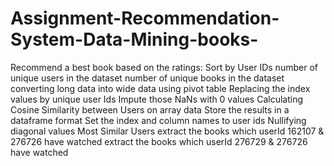 # Assignment-Recommendation-System-Data-Mining-books-
Recommend a best book based on the ratings:  Sort by User IDs  number of unique users in the dataset  number of unique books in the dataset  converting long data into wide data using pivot table  Replacing the index values by unique user Ids  Impute those NaNs with 0 values  Calculating Cosine Similarity between Users on array data  Store the results in a dataframe format  Set the index and column names to user ids  Nullifying diagonal values  Most Similar Users  extract the books which userId 162107 &amp; 276726 have watched  extract the books which userId 276729 &amp; 276726 have watched
